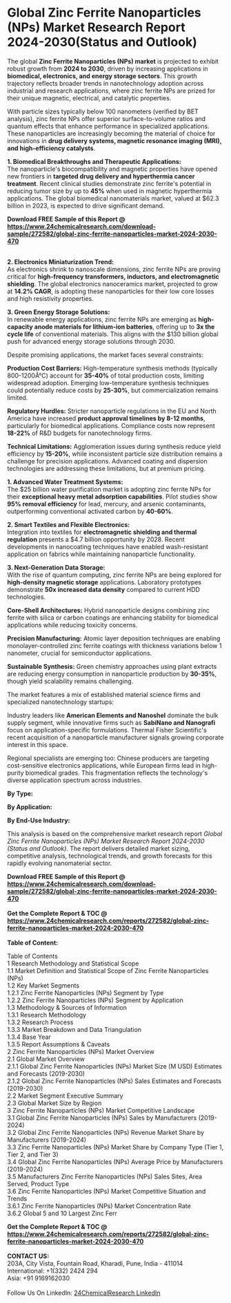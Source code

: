 <h1>Global Zinc Ferrite Nanoparticles (NPs) Market Research Report 2024-2030(Status and Outlook)</h1><p>The global <strong>Zinc Ferrite Nanoparticles (NPs) market</strong> is projected to exhibit robust growth from <strong>2024 to 2030</strong>, driven by increasing applications in <strong>biomedical, electronics, and energy storage sectors</strong>. This growth trajectory reflects broader trends in nanotechnology adoption across industrial and research applications, where zinc ferrite NPs are prized for their unique magnetic, electrical, and catalytic properties.</p><p>With particle sizes typically below 100 nanometers (verified by BET analysis), zinc ferrite NPs offer superior surface-to-volume ratios and quantum effects that enhance performance in specialized applications. These nanoparticles are increasingly becoming the material of choice for innovations in <strong>drug delivery systems, magnetic resonance imaging (MRI), and high-efficiency catalysts</strong>.</p><p><strong>1. Biomedical Breakthroughs and Therapeutic Applications:</strong><br>
The nanoparticle's biocompatibility and magnetic properties have opened new frontiers in <strong>targeted drug delivery and hyperthermia cancer treatment</strong>. Recent clinical studies demonstrate zinc ferrite's potential in reducing tumor size by up to <strong>45%</strong> when used in magnetic hyperthermia applications. The global biomedical nanomaterials market, valued at $62.3 billion in 2023, is expected to drive significant demand.</p><div><b>Download FREE Sample of this Report @ 
            <a href="https://www.24chemicalresearch.com/download-sample/272582/global-zinc-ferrite-nanoparticles-market-2024-2030-470">
            https://www.24chemicalresearch.com/download-sample/272582/global-zinc-ferrite-nanoparticles-market-2024-2030-470</a></b></div><br><p><strong>2. Electronics Miniaturization Trend:</strong><br>
As electronics shrink to nanoscale dimensions, zinc ferrite NPs are proving critical for <strong>high-frequency transformers, inductors, and electromagnetic shielding</strong>. The global electronics nanoceramics market, projected to grow at <strong>14.2% CAGR</strong>, is adopting these nanoparticles for their low core losses and high resistivity properties.</p><p><strong>3. Green Energy Storage Solutions:</strong><br>
In renewable energy applications, zinc ferrite NPs are emerging as <strong>high-capacity anode materials for lithium-ion batteries</strong>, offering up to <strong>3x the cycle life</strong> of conventional materials. This aligns with the $130 billion global push for advanced energy storage solutions through 2030.</p><p>Despite promising applications, the market faces several constraints:</p><p><strong>Production Cost Barriers:</strong> High-temperature synthesis methods (typically 800-1200Â°C) account for <strong>35-40%</strong> of total production costs, limiting widespread adoption. Emerging low-temperature synthesis techniques could potentially reduce costs by <strong>25-30%</strong>, but commercialization remains limited.</p><p><strong>Regulatory Hurdles:</strong> Stricter nanoparticle regulations in the EU and North America have increased <strong>product approval timelines by 8-12 months</strong>, particularly for biomedical applications. Compliance costs now represent <strong>18-22%</strong> of R&amp;D budgets for nanotechnology firms.</p><p><strong>Technical Limitations:</strong> Agglomeration issues during synthesis reduce yield efficiency by <strong>15-20%</strong>, while inconsistent particle size distribution remains a challenge for precision applications. Advanced coating and dispersion technologies are addressing these limitations, but at premium pricing.</p><p><strong>1. Advanced Water Treatment Systems:</strong><br>
The $25 billion water purification market is adopting zinc ferrite NPs for their <strong>exceptional heavy metal adsorption capabilities</strong>. Pilot studies show <strong>95% removal efficiency</strong> for lead, mercury, and arsenic contaminants, outperforming conventional activated carbon by <strong>40-60%</strong>.</p><p><strong>2. Smart Textiles and Flexible Electronics:</strong><br>
Integration into textiles for <strong>electromagnetic shielding and thermal regulation</strong> presents a $4.7 billion opportunity by 2028. Recent developments in nanocoating techniques have enabled wash-resistant application on fabrics while maintaining nanoparticle functionality.</p><p><strong>3. Next-Generation Data Storage:</strong><br>
With the rise of quantum computing, zinc ferrite NPs are being explored for <strong>high-density magnetic storage</strong> applications. Laboratory prototypes demonstrate <strong>50x increased data density</strong> compared to current HDD technologies.</p><p><strong>Core-Shell Architectures:</strong> Hybrid nanoparticle designs combining zinc ferrite with silica or carbon coatings are enhancing stability for biomedical applications while reducing toxicity concerns.</p><p><strong>Precision Manufacturing:</strong> Atomic layer deposition techniques are enabling monolayer-controlled zinc ferrite coatings with thickness variations below 1 nanometer, crucial for semiconductor applications.</p><p><strong>Sustainable Synthesis:</strong> Green chemistry approaches using plant extracts are reducing energy consumption in nanoparticle production by <strong>30-35%</strong>, though yield scalability remains challenging.</p><p>The market features a mix of established material science firms and specialized nanotechnology startups:</p><p>Industry leaders like <strong>American Elements and Nanoshel</strong> dominate the bulk supply segment, while innovative firms such as <strong>SabiNano and Nanografi</strong> focus on application-specific formulations. Thermal Fisher Scientific's recent acquisition of a nanoparticle manufacturer signals growing corporate interest in this space.</p><p>Regional specialists are emerging too: Chinese producers are targeting cost-sensitive electronics applications, while European firms lead in high-purity biomedical grades. This fragmentation reflects the technology's diverse application spectrum across industries.</p><p><strong>By Type:</strong></p><p><strong>By Application:</strong></p><p><strong>By End-Use Industry:</strong></p><p>This analysis is based on the comprehensive market research report <em>Global Zinc Ferrite Nanoparticles (NPs) Market Research Report 2024-2030 (Status and Outlook)</em>. The report delivers detailed market sizing, competitive analysis, technological trends, and growth forecasts for this rapidly evolving nanomaterial sector.</p><div><b>Download FREE Sample of this Report @ 
            <a href="https://www.24chemicalresearch.com/download-sample/272582/global-zinc-ferrite-nanoparticles-market-2024-2030-470">
            https://www.24chemicalresearch.com/download-sample/272582/global-zinc-ferrite-nanoparticles-market-2024-2030-470</a></b></div><br><div><b>Get the Complete Report & TOC @ 
            <a href="https://www.24chemicalresearch.com/reports/272582/global-zinc-ferrite-nanoparticles-market-2024-2030-470">
            https://www.24chemicalresearch.com/reports/272582/global-zinc-ferrite-nanoparticles-market-2024-2030-470</a></b></div><br>
            <b>Table of Content:</b><p>Table of Contents<br />
1 Research Methodology and Statistical Scope<br />
1.1 Market Definition and Statistical Scope of Zinc Ferrite Nanoparticles (NPs)<br />
1.2 Key Market Segments<br />
1.2.1 Zinc Ferrite Nanoparticles (NPs) Segment by Type<br />
1.2.2 Zinc Ferrite Nanoparticles (NPs) Segment by Application<br />
1.3 Methodology & Sources of Information<br />
1.3.1 Research Methodology<br />
1.3.2 Research Process<br />
1.3.3 Market Breakdown and Data Triangulation<br />
1.3.4 Base Year<br />
1.3.5 Report Assumptions & Caveats<br />
2 Zinc Ferrite Nanoparticles (NPs) Market Overview<br />
2.1 Global Market Overview<br />
2.1.1 Global Zinc Ferrite Nanoparticles (NPs) Market Size (M USD) Estimates and Forecasts (2019-2030)<br />
2.1.2 Global Zinc Ferrite Nanoparticles (NPs) Sales Estimates and Forecasts (2019-2030)<br />
2.2 Market Segment Executive Summary<br />
2.3 Global Market Size by Region<br />
3 Zinc Ferrite Nanoparticles (NPs) Market Competitive Landscape<br />
3.1 Global Zinc Ferrite Nanoparticles (NPs) Sales by Manufacturers (2019-2024)<br />
3.2 Global Zinc Ferrite Nanoparticles (NPs) Revenue Market Share by Manufacturers (2019-2024)<br />
3.3 Zinc Ferrite Nanoparticles (NPs) Market Share by Company Type (Tier 1, Tier 2, and Tier 3)<br />
3.4 Global Zinc Ferrite Nanoparticles (NPs) Average Price by Manufacturers (2019-2024)<br />
3.5 Manufacturers Zinc Ferrite Nanoparticles (NPs) Sales Sites, Area Served, Product Type<br />
3.6 Zinc Ferrite Nanoparticles (NPs) Market Competitive Situation and Trends<br />
3.6.1 Zinc Ferrite Nanoparticles (NPs) Market Concentration Rate<br />
3.6.2 Global 5 and 10 Largest Zinc Ferr</p><div><b>Get the Complete Report & TOC @ 
            <a href="https://www.24chemicalresearch.com/reports/272582/global-zinc-ferrite-nanoparticles-market-2024-2030-470">
            https://www.24chemicalresearch.com/reports/272582/global-zinc-ferrite-nanoparticles-market-2024-2030-470</a></b></div><br><b>CONTACT US:</b><br>
            203A, City Vista, Fountain Road, Kharadi, Pune, India - 411014<br>
            International: +1(332) 2424 294<br>
            Asia: +91 9169162030 <br><br>
            Follow Us On LinkedIn: <a href="https://www.linkedin.com/company/24chemicalresearch/">24ChemicalResearch LinkedIn</a>